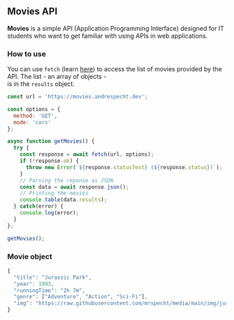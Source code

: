 ## Movies API

**Movies** is a simple API (Application Programming Interface) designed 
for IT students who want to get familiar with using APIs in web applications.

### How to use

You can use ```fetch``` (learn [here](https://github.com/mrspecht/fetch-api)) to 
access the list of movies provided by the API. The list - an array of objects -  
is in the ```results``` object.

```javascript
const url = 'https://movies.andrespecht.dev';

const options = {
  method: 'GET',
  mode: 'cors'
};

async function getMovies() {
  try {
    const response = await fetch(url, options);
    if (!response.ok) {
      throw new Error(`${response.statusText} (${response.status})`);
    }
    // Parsing the reponse as JSON
    const data = await response.json();
    // Printing the movies
    console.table(data.results);
  } catch(error) {
    console.log(error);
  }
};

getMovies();
```

### Movie object

```javascript
{
  "title": "Jurassic Park",
  "year": 1993,
  "runningTime": "2h 7m",
  "genre": ["Adventure", "Action", "Sci-Fi"],
  "img": "https://raw.githubusercontent.com/mrspecht/media/main/img/jurassic-park.jpg"
}
```